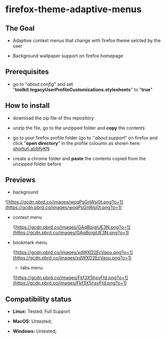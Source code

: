 # firefox-theme-adaptive-menus

## The Goal

- Adaptive context menus that change with firefox theme selcted by the user

- Background wallpaper support on firefox homepage

## Prerequisites

- go to "*about:config*" and set "**toolkit.legacyUserProfileCustomizations.stylesheets**" to "**true**"

## How to install

- download the zip file of this repository

- unzip the file, go to the unzipped folder and **copy** the contents

- go to your firefox profile folder (go to ''*about:support*" on firefox and click "**open directory**" in the profile coloumn as shown here: [shorturl.at/bfyKN](preview)

- create a chrome folder and **paste** the contents copied from the unzipped folder before

## Previews

- background

![https://gcdn.pbrd.co/images/woqPsGnWsj0t.png?o=1](https://gcdn.pbrd.co/images/woqPsGnWsj0t.png?o=1)

- context menu
  
  ![https://gcdn.pbrd.co/images/GAqBoigjUE3N.png?o=1](https://gcdn.pbrd.co/images/GAqBoigjUE3N.png?o=1)

- bookmark menu
  
  ![https://gcdn.pbrd.co/images/xdWXD2EcVaou.png?o=1](https://gcdn.pbrd.co/images/xdWXD2EcVaou.png?o=1)
  
  - tabs menu
  
  ![https://gcdn.pbrd.co/images/Fkf3X5hsyFtd.png?o=1](https://gcdn.pbrd.co/images/Fkf3X5hsyFtd.png?o=1)

## Compatibility status

- **Linux:** Tested; Full Support

- **MacOS:** Untested;

- **Windows:** Untested; 
